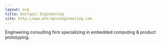 ```yaml
---
layout: org
title: Entropic Engineering
site: http://www.entropicengineering.com
---
```

Engineering consulting firm specializing in embedded computing & product prototyping.

